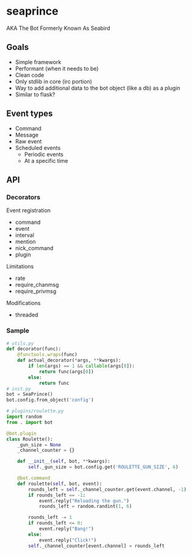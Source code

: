 # seaprince

AKA The Bot Formerly Known As Seabird

## Goals

* Simple framework
* Performant (when it needs to be)
* Clean code
* Only stdlib in core (irc portion)
* Way to add additional data to the bot object (like a db) as a plugin
* Similar to flask?

## Event types

* Command
* Message
* Raw event
* Scheduled events
  * Periodic events
  * At a specific time

## API

### Decorators

Event registration

* command
* event
* interval
* mention
* nick_command
* plugin

Limitations

* rate
* require_chanmsg
* require_privmsg

Modifications

* threaded

### Sample

```python
# utils.py
def decorator(func):
	@functools.wraps(func)
	def actual_decorator(*args, **kwargs):
		if len(args) == 1 && callable(args[0]):
			return func(args[0])
		else:
			return func
# init.py
bot = SeaPrince()
bot.config.from_object('config')

# plugins/roulette.py
import random
from . import bot

@bot.plugin
class Roulette():
	_gun_size = None
	_channel_counter = {}

	def __init__(self, bot, **kwargs):
		self._gun_size = bot.config.get('ROULETTE_GUN_SIZE', 6)

	@bot.command
	def roulette(self, bot, event):
		rounds_left = self._channel_counter.get(event.channel, -1)
		if rounds_left == -1:
			event.reply("Reloading the gun.")
			rounds_left = random.randint(1, 6)

		rounds_left -= 1
		if rounds_left <= 0:
			event.reply("Bang!")
		else:
			event.reply("Click!")
		self._channel_counter[event.channel] = rounds_left
```
